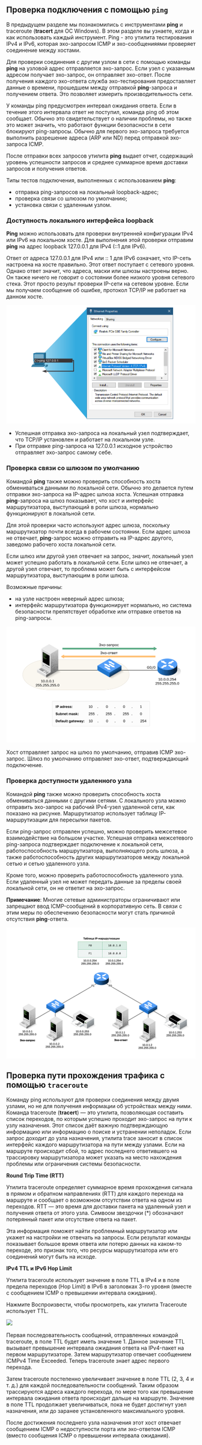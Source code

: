 <!-- verified: agorbachev 03.05.2022 -->

<!-- 13.2.1 -->
## Проверка подключения с помощью ``ping``

В предыдущем разделе мы познакомились с инструментами **ping** и traceroute (**tracert** для ОС Windows). В этом разделе вы узнаете, когда и как использовать каждый инструмент. Ping - это утилита тестирования IPv4 и IPv6, которая эхо-запросом ICMP и эхо-сообщенияями проверяет соединение между хостами.

Для проверки соединения с другим узлом в сети с помощью команды **ping** на узловой адрес отправляется эхо-запрос. Если узел с указанным адресом получает эхо-запрос, он отправляет эхо-ответ. После получения каждого эхо-ответа служба эхо-тестирования предоставляет данные о времени, прошедшем между отправкой **ping**-запроса и получением ответа. Это позволяет измерить производительность сети.

У команды ping предусмотрен интервал ожидания ответа. Если в течение этого интервала ответ не поступил, команда ping об этом сообщает. Обычно это свидетельствует о наличии проблемы, но также это может значить, что работают функции безопасности в сети блокируют ping-запросы. Обычно для первого эхо-запроса требуется выполнить разрешение адреса (ARP или ND) перед отправкой эхо-запроса ICMP.

После отправки всех запросов утилита **ping** выдает отчет, содержащий уровень успешности запросов и среднее суммарное время доставки запросов и получения ответов.

Типы тестов подключения, выполненных с использованием **ping**:

* отправка ping-запросов на локальный loopback-адрес;
* проверка связи со шлюзом по умолчанию;
* установка связи с удаленным узлом.

<!-- 13.2.2 -->
### Доступность локального интерфейса loopback

**Ping** можно использовать для проверки внутренней конфигурации IPv4 или IPv6 на локальном хосте. Для выполнения этой проверки отправим **ping** на адрес loopback 127.0.0.1 для IPv4 (::1 для IPv6).

Ответ от адреса 127.0.0.1 для IPv4 или :: 1 для IPv6 означает, что IP-сеть настроена на хосте правильно. Этот ответ поступает с сетевого уровня. Однако ответ значит, что адреса, маски или шлюзы настроены верно. Он также ничего не говорит о состоянии более низкого уровня сетевого стека. Этот просто результ проверки IP-сети на сетевом уровне. Если мы получаем сообщение об ошибке, протокол TCP/IP не работает на данном хосте.

![](./assets/13.2.2.png)


* Успешная отправка эхо-запроса на локальный узел подтверждает, что TCP/IP установлен и работает на локальном узле.
* При отправке ping-запроса на 127.0.0.1 исходное устройство отправляет эхо-запрос самому себе.

<!-- 13.2.3 -->
### Проверка связи со шлюзом по умолчанию

Командой **ping** также можно проверить способность хоста обмениваться данными по локальной сети. Обычно это делается путем отправки эхо-запроса на IP-адрес шлюза хоста. Успешная отправка **ping**-запроса на шлюз показывает, что хост и интерфейс маршрутизатора, выступающий в роли шлюза, нормально функционируют в локальной сети.

Для этой проверки часто используют адрес шлюза, поскольку маршрутизатор почти всегда в рабочем состоянии. Если адрес шлюза не отвечает, **ping**-запрос можно отправить на IP-адрес другого, заведомо рабочего хоста локальной сети.

Если шлюз или другой узел отвечает на запрос, значит, локальный узел может успешно работать в локальной сети. Если шлюз не отвечает, а другой узел отвечает, то проблема может быть с интерфейсом маршрутизатора, выступающим в роли шлюза.

Возможные причины: 

* на узле настроен неверный адрес шлюза;
* интерфейс маршрутизатора функционирует нормально, но система безопасности препятствует обработке или отправке ответов на ping-запросы.

![](./assets/13.2.3.svg)


Хост отправляет запрос на шлюз по умолчанию, отправив ICMP эхо-запрос. Шлюз по умолчанию отправляет эхо-ответ, подтверждающий подключение.

<!-- 13.2.4 -->
### Проверка доступности удаленного узла

Командой **ping** также можно проверить способность хоста обмениваться данными с другими сетями. С локального узла можно отправить эхо-запрос на рабочий IPv4-узел удаленной сети, как показано на рисунке. Маршрутизатор использует таблицу IP-маршрутизации для пересылки пакетов.

Если ping-запрос отправлен успешно, можно проверить межсетевое взаимодействие на большом участке. Успешная отправка межсетевого ping-запроса подтверждает подключение к локальной сети, работоспособность маршрутизатора, выполняющего роль шлюза, а также работоспособность других маршрутизаторов между локальной сетью и сетью удаленного узла.

Кроме того, можно проверить работоспособность удаленного узла. Если удаленный узел не может передать данные за пределы своей локальной сети, он не ответит на эхо-запрос.

**Примечание**: Многие сетевые администраторы ограничивают или запрещают ввод ICMP-сообщений в корпоративную сеть. В связи с этим меры по обеспечению безопасности могут стать причиной отсутствия **ping**-ответа.

![](./assets/13.2.4.png)

<!-- 13.2.5 -->
## Проверка пути прохождения трафика с помощью ``traceroute``

Команду ping используют для проверки соединения между двумя узлами, но не для получения информации об устройствах между ними. Команда traceroute (**tracert**) — это утилита, позволяющая составить список переходов, по которым успешно проходит эхо-запрос на пути к узлу назначения. Этот список даёт важную подтверждающую информацию или информацию о поиске и устранении неполадок. Если запрос доходит до узла назначения, утилита trace заносит в список интерфейс каждого маршрутизатора на пути между узлами. Если на маршруте происходит сбой, то адрес последнего ответившего на трассировку маршрутизатора может указать на место нахождения проблемы или ограничения системы безопасности.

**Round Trip Time (RTT)**

Утилита traceroute определяет суммарное время прохождения сигнала в прямом и обратном направлениях (RTT) для каждого перехода на маршруте и сообщает о возможном отсутствии ответа на одном из переходов. RTT — это время для доставки пакета на удаленный узел и получения ответа от этого узла. Симвоом звездочки (*) обозначают потерянный пакет или отсутствие ответа на пакет.

Эта информация поможет найти проблемный маршрутизатор или укажет на настройки не отвечать на запросы. Если результат команды показывает большое время ответа или потерю данных на каком-то переходе, это признак того, что ресурсы маршрутизатора или его соединений могут быть на исходе.

**IPv4 TTL и IPv6 Hop Limit**

Утилита traceroute использует значение в поле TTL в IPv4 и в поле предела переходов (Hop Limit) в IPv6 в заголовках 3-го уровня (вместе с сообщением ICMP о превышении интервала ожидания).

Нажмите Воспроизвести, чтобы просмотреть, как утилита Traceroute использует TTL.

![](./assets/13.2.5.png)

Первая последовательность сообщений, отправленных командой traceroute, в поле TTL будет иметь значение 1. Данное значение TTL вызывает превышение интервала ожидания ответа на IPv4-пакет на первом маршрутизаторе. Затем маршрутизатор отвечает сообщением ICMPv4 Time Exceeded. Теперь traceroute знает адрес первого перехода.

Затем traceroute постепенно увеличивает значение в поле TTL (2, 3, 4 и т. д.) для каждой последовательности сообщений. Таким образом трассируются адреса каждого перехода, по мере того как превышение интервала ожидания ответа происходит дальше на маршруте. Значение в поле TTL продолжает увеличиваться, пока не будет достигнут узел назначения, или до заранее установленного максимального уровня.

После достижения последнего узла назначения этот хост отвечает сообщением ICMP о недоступности порта или эхо-ответом ICMP (вместо сообщения ICMP о превышении интервала ожидания).



